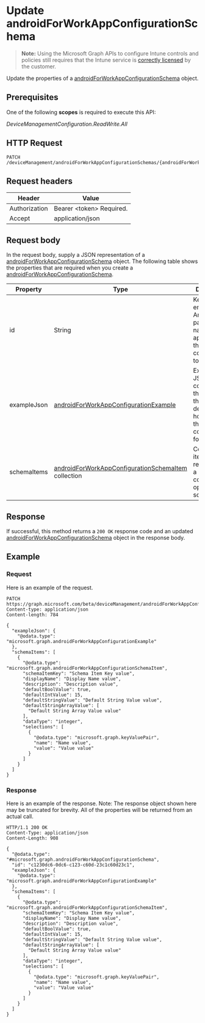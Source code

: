 ﻿# Update androidForWorkAppConfigurationSchema

> **Note:** Using the Microsoft Graph APIs to configure Intune controls and policies still requires that the Intune service is [correctly licensed](https://go.microsoft.com/fwlink/?linkid=839381) by the customer.

Update the properties of a [androidForWorkAppConfigurationSchema](../resources/intune_androidforwork_androidforworkappconfigurationschema.md) object.
## Prerequisites
One of the following **scopes** is required to execute this API:

*DeviceManagementConfiguration.ReadWrite.All*
## HTTP Request
<!-- {
  "blockType": "ignored"
}
-->
```http
PATCH /deviceManagement/androidForWorkAppConfigurationSchemas/{androidForWorkAppConfigurationSchemaId}
```

## Request headers
|Header|Value|
|---|---|
|Authorization|Bearer &lt;token&gt; Required.|
|Accept|application/json|

## Request body
In the request body, supply a JSON representation of a [androidForWorkAppConfigurationSchema](../resources/intune_androidforwork_androidforworkappconfigurationschema.md) object.
The following table shows the properties that are required when you create a [androidForWorkAppConfigurationSchema](../resources/intune_androidforwork_androidforworkappconfigurationschema.md).

|Property|Type|Description|
|---|---|---|
|id|String|Key of the entity the Android package name for the application the schema corresponds to|
|exampleJson|[androidForWorkAppConfigurationExample](../resources/intune_androidforwork_androidforworkappconfigurationexample.md)|Example JSON confirming to this schema that demonstrates how to set the configuration for this app|
|schemaItems|[androidForWorkAppConfigurationSchemaItem](../resources/intune_androidforwork_androidforworkappconfigurationschemaitem.md) collection|Collection of items each representing a named configuration option in the schema|



## Response
If successful, this method returns a `200 OK` response code and an updated [androidForWorkAppConfigurationSchema](../resources/intune_androidforwork_androidforworkappconfigurationschema.md) object in the response body.

## Example
### Request
Here is an example of the request.
```http
PATCH https://graph.microsoft.com/beta/deviceManagement/androidForWorkAppConfigurationSchemas/{androidForWorkAppConfigurationSchemaId}
Content-type: application/json
Content-length: 784

{
  "exampleJson": {
    "@odata.type": "microsoft.graph.androidForWorkAppConfigurationExample"
  },
  "schemaItems": [
    {
      "@odata.type": "microsoft.graph.androidForWorkAppConfigurationSchemaItem",
      "schemaItemKey": "Schema Item Key value",
      "displayName": "Display Name value",
      "description": "Description value",
      "defaultBoolValue": true,
      "defaultIntValue": 15,
      "defaultStringValue": "Default String Value value",
      "defaultStringArrayValue": [
        "Default String Array Value value"
      ],
      "dataType": "integer",
      "selections": [
        {
          "@odata.type": "microsoft.graph.keyValuePair",
          "name": "Name value",
          "value": "Value value"
        }
      ]
    }
  ]
}
```

### Response
Here is an example of the response. Note: The response object shown here may be truncated for brevity. All of the properties will be returned from an actual call.
```http
HTTP/1.1 200 OK
Content-Type: application/json
Content-Length: 908

{
  "@odata.type": "#microsoft.graph.androidForWorkAppConfigurationSchema",
  "id": "c1230dc6-0dc6-c123-c60d-23c1c60d23c1",
  "exampleJson": {
    "@odata.type": "microsoft.graph.androidForWorkAppConfigurationExample"
  },
  "schemaItems": [
    {
      "@odata.type": "microsoft.graph.androidForWorkAppConfigurationSchemaItem",
      "schemaItemKey": "Schema Item Key value",
      "displayName": "Display Name value",
      "description": "Description value",
      "defaultBoolValue": true,
      "defaultIntValue": 15,
      "defaultStringValue": "Default String Value value",
      "defaultStringArrayValue": [
        "Default String Array Value value"
      ],
      "dataType": "integer",
      "selections": [
        {
          "@odata.type": "microsoft.graph.keyValuePair",
          "name": "Name value",
          "value": "Value value"
        }
      ]
    }
  ]
}
```



